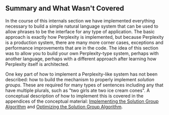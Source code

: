 ## Summary and What Wasn't Covered
In the course of this internals section we have implemented everything necessary to build a simple natural language system that can be used to allow phrases to be the interface for any type of application.  The basic approach is exactly how Perplexity is implemented, but because Perplexity is a production system, there are many more corner cases, exceptions and performance improvements that are in the code. The idea of this section was to allow you to build your own Perplexity-type system, perhaps with another language, perhaps with a different approach after learning how Perplexity itself is architected.

One key part of how to implement a Perplexity-like system has not been described: how to build the mechanism to properly implement *solution groups*. These are required for many types of sentences including any that have multiple plurals, such as "two girls ate two ice cream cones". A conceptual description of how to implement this is covered in the appendices of the conceptual material: [Implementing the Solution Group Algorithm](../devcon/devcon0040MRSSolverSolutionGroupsAlgorithm) and [Optimizing the Solution Group Algorithm](../devcon/devcon0050MRSSolverSolutionCombinations).

